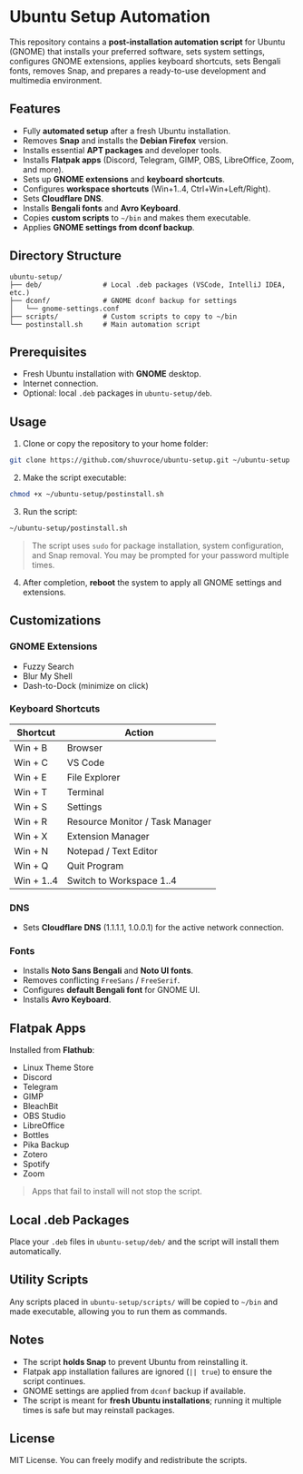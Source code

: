 # Ubuntu Setup Automation

This repository contains a **post-installation automation script** for Ubuntu (GNOME) that installs your preferred software, sets system settings, configures GNOME extensions, applies keyboard shortcuts, sets Bengali fonts, removes Snap, and prepares a ready-to-use development and multimedia environment.


## Features

* Fully **automated setup** after a fresh Ubuntu installation.
* Removes **Snap** and installs the **Debian Firefox** version.
* Installs essential **APT packages** and developer tools.
* Installs **Flatpak apps** (Discord, Telegram, GIMP, OBS, LibreOffice, Zoom, and more).
* Sets up **GNOME extensions** and **keyboard shortcuts**.
* Configures **workspace shortcuts** (Win+1..4, Ctrl+Win+Left/Right).
* Sets **Cloudflare DNS**.
* Installs **Bengali fonts** and **Avro Keyboard**.
* Copies **custom scripts** to `~/bin` and makes them executable.
* Applies **GNOME settings from dconf backup**.


## Directory Structure

```
ubuntu-setup/
├── deb/               # Local .deb packages (VSCode, IntelliJ IDEA, etc.)
├── dconf/             # GNOME dconf backup for settings
│   └── gnome-settings.conf
├── scripts/           # Custom scripts to copy to ~/bin
└── postinstall.sh     # Main automation script
```


## Prerequisites

* Fresh Ubuntu installation with **GNOME** desktop.
* Internet connection.
* Optional: local `.deb` packages in `ubuntu-setup/deb`.


## Usage

1. Clone or copy the repository to your home folder:

```bash
git clone https://github.com/shuvroce/ubuntu-setup.git ~/ubuntu-setup
```

2. Make the script executable:

```bash
chmod +x ~/ubuntu-setup/postinstall.sh
```

3. Run the script:

```bash
~/ubuntu-setup/postinstall.sh
```

> The script uses `sudo` for package installation, system configuration, and Snap removal. You may be prompted for your password multiple times.

4. After completion, **reboot** the system to apply all GNOME settings and extensions.


## Customizations

### GNOME Extensions

* Fuzzy Search
* Blur My Shell
* Dash-to-Dock (minimize on click)

### Keyboard Shortcuts

| Shortcut                | Action                          |
| ----------------------- | ------------------------------- |
| Win + B                 | Browser                         |
| Win + C                 | VS Code                         |
| Win + E                 | File Explorer                   |
| Win + T                 | Terminal                        |
| Win + S                 | Settings                        |
| Win + R                 | Resource Monitor / Task Manager |
| Win + X                 | Extension Manager               |
| Win + N                 | Notepad / Text Editor           |
| Win + Q                 | Quit Program                    |
| Win + 1..4              | Switch to Workspace 1..4        |

### DNS

* Sets **Cloudflare DNS** (1.1.1.1, 1.0.0.1) for the active network connection.

### Fonts

* Installs **Noto Sans Bengali** and **Noto UI fonts**.
* Removes conflicting `FreeSans` / `FreeSerif`.
* Configures **default Bengali font** for GNOME UI.
* Installs **Avro Keyboard**.


## Flatpak Apps

Installed from **Flathub**:

* Linux Theme Store
* Discord
* Telegram
* GIMP
* BleachBit
* OBS Studio
* LibreOffice
* Bottles
* Pika Backup
* Zotero
* Spotify
* Zoom

> Apps that fail to install will not stop the script.


## Local .deb Packages

Place your `.deb` files in `ubuntu-setup/deb/` and the script will install them automatically.


## Utility Scripts

Any scripts placed in `ubuntu-setup/scripts/` will be copied to `~/bin` and made executable, allowing you to run them as commands.


## Notes

* The script **holds Snap** to prevent Ubuntu from reinstalling it.
* Flatpak app installation failures are ignored (`|| true`) to ensure the script continues.
* GNOME settings are applied from `dconf` backup if available.
* The script is meant for **fresh Ubuntu installations**; running it multiple times is safe but may reinstall packages.


## License

MIT License. You can freely modify and redistribute the scripts.
